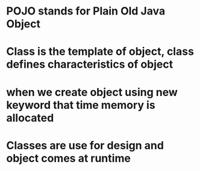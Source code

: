 # POJO stands for Plain Old Java Object

# Class is the template of object, class defines characteristics of object
# when we create object using new keyword that time memory is allocated

# Classes are use for design and object comes at runtime